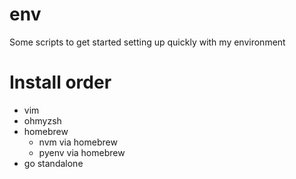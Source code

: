 # env
Some scripts to get started setting up quickly with my environment

# Install order
* vim
* ohmyzsh
* homebrew
  * nvm via homebrew
  * pyenv via homebrew
* go standalone
